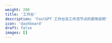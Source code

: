 ```yaml
---
weight: 200
title: '工作台'
description: 'FastGPT 工作台及工作流节点的使用说明'
icon: 'dashboard'
draft: false
images: []
---
```

<!-- 200 ~ 300 -->